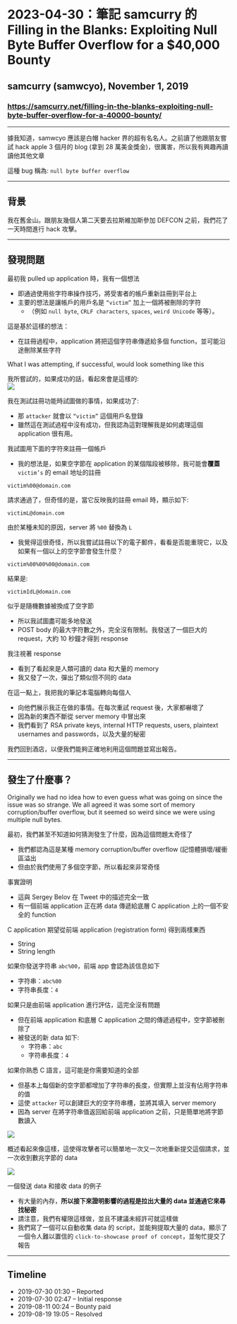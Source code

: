 # 2023-04-30：筆記 samcurry 的 Filling in the Blanks: Exploiting Null Byte Buffer Overflow for a $40,000 Bounty
## samcurry (samwcyo), November 1, 2019
### https://samcurry.net/filling-in-the-blanks-exploiting-null-byte-buffer-overflow-for-a-40000-bounty/


----------------

據我知道，samwcyo 應該是白帽 hacker 界的超有名名人。之前讀了他跟朋友嘗試 hack apple 3 個月的 blog (拿到 28 萬美金獎金)，很厲害，所以我有興趣再讀讀他其他文章  

這種 bug 稱為: `null byte buffer overflow`

----------------

## 背景
我在舊金山。跟朋友幾個人第二天要去拉斯維加斯參加 DEFCON 之前，我們花了一天時間進行 hack 攻擊。

----------------

## 發現問題
最初我 pulled up application 時，我有一個想法
- 即通過使用些字符串操作技巧，將受害者的帳戶重新註冊到平台上
- 主要的想法是讓帳戶的用戶名是 `“victim”` 加上一個將被刪除的字符
  - （例如 `null byte`, `CRLF characters`, `spaces`, `weird Unicode` 等等）。

這是基於這樣的想法：
- 在註冊過程中，application 將把這個字符串傳遞給多個 function，並可能沿途刪除某些字符

What I was attempting, if successful, would look something like this  

我所嘗試的，如果成功的話，看起來會是這樣的:  
![](https://samcurry.net/wp-content/uploads/2019/11/Untitled-Diagram-2.png)  

我在測試註冊功能時試圖做的事情，如果成功了:
- 那 `attacker` 就會以 `“victim”` 這個用戶名登錄
- 雖然這在測試過程中沒有成功，但我認為這對理解我是如何處理這個 application 很有用。

我試圖用下面的字符來註冊一個帳戶
- 我的想法是，如果空字節在 application 的某個階段被移除，我可能會**覆蓋** `victim’s` 的 email 地址的註冊


```
victim%00@domain.com
```

請求通過了，但奇怪的是，當它反映我的註冊 email 時，顯示如下:  
```
victimL@domain.com
```

由於某種未知的原因，server 將 `%00` 替換為 `L`  
- 我覺得這很奇怪，所以我嘗試註冊以下的電子郵件，看看是否能重現它，以及如果有一個以上的空字節會發生什麼？

```
victim%00%00%00@domain.com
```

結果是:  
```
victimIdL@domain.com
```

似乎是隨機數據被換成了空字節
- 所以我試圖盡可能多地發送
- POST body 的最大字符數之外，完全沒有限制。我發送了一個巨大的 request，大約 10 秒鐘才得到 response

我注視著 response
- 看到了看起來是人類可讀的 data 和大量的 memory
- 我又發了一次，彈出了類似但不同的 data

在這一點上，我把我的筆記本電腦轉向每個人
- 向他們展示我正在做的事情。在每次重試 request 後，大家都嚇壞了
- 因為新的東西不斷從 server memory 中冒出來
- 我們看到了 RSA private keys,  internal HTTP requests, users, plaintext usernames and passwords，以及大量的秘密

我們回到酒店，以便我們能夠正確地利用這個問題並寫出報告。

------------------

## 發生了什麼事？
Originally we had no idea how to even guess what was going on since the issue was so strange. We all agreed it was some sort of memory corruption/buffer overflow, but it seemed so weird since we were using multiple null bytes.


最初，我們甚至不知道如何猜測發生了什麼，因為這個問題太奇怪了
- 我們都認為這是某種 memory corruption/buffer overflow (記憶體損壞/緩衝區溢出
- 但由於我們使用了多個空字節，所以看起來非常奇怪

事實證明
- 這與 Sergey Belov 在 Tweet 中的描述完全一致
- 有一個前端 application 正在將 data 傳遞給底層 C application 上的一個不安全的 function


C application 期望從前端 application (registration form) 得到兩樣東西
- String
- String length


如果你發送字符串 `abc%00`，前端 app 會認為該信息如下
- 字符串：`abc%00`
- 字符串長度：`4`


如果只是由前端 application 進行評估，這完全沒有問題
- 但在前端 application 和底層 C application 之間的傳遞過程中，空字節被刪除了
- 被發送的新 data 如下:
  - 字符串：`abc`
  - 字符串長度：`4`

如果你熟悉 C 語言，這可能是你需要知道的全部
- 但基本上每個新的空字節都增加了字符串的長度，但實際上並沒有佔用字符串的值
- 這使 `attacker` 可以創建巨大的空字符串槽，並將其填入 server memory
- 因為 server 在將字符串值返回給前端 application 之前，只是簡單地將字節數讀入

![](https://samcurry.net/wp-content/uploads/2019/11/Untitled-Diagram.png)  

概述看起來像這樣，這使得攻擊者可以簡單地一次又一次地重新提交這個請求，並一次收到數兆字節的 data


![](https://samcurry.net/wp-content/uploads/2019/12/chart_123.png)  

一個發送 data 和接收 data 的例子
- 有大量的內存，**所以接下來證明影響的過程是拉出大量的 data 並通過它來尋找秘密**
- 請注意，我們有權限這樣做，並且不建議未經許可就這樣做
- 我們寫了一個可以自動收集 data 的 script，並能夠提取大量的 data，顯示了一個令人難以置信的 `click-to-showcase proof of concept`，並匆忙提交了報告

------------------------

## Timeline
- 2019-07-30 01:30 – Reported
- 2019-07-30 02:47 – Initial response
- 2019-08-11 00:24 – Bounty paid
- 2019-08-19 19:05 – Resolved
